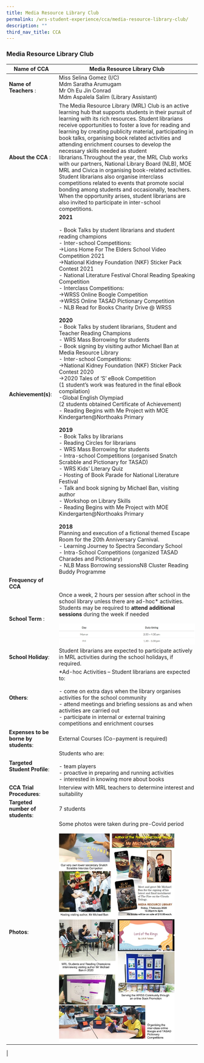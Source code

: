 ```yaml
---
title: Media Resource Library Club
permalink: /wrs-student-experience/cca/media-resource-library-club/
description: ""
third_nav_title: CCA
---
```

### **Media Resource Library Club**

| Name of CCA | Media Resource Library Club | 
|---|---|
| **Name of Teachers** : | Miss Selina Gomez (I/C)<br>Mdm Saratha Arumugam<br>Mr Oh Eu Jin Conrad<br>Mdm Aspalela Salim (Library Assistant) |  |    |  |  |  |
| **About the CCA** : | The Media Resource Library (MRL) Club is an active learning hub that supports students in their pursuit of learning with its rich resources. Student librarians receive opportunities to foster a love for reading and learning by creating publicity material, participating in book talks, organising book related activities and attending enrichment courses to develop the necessary skills needed as student librarians.Throughout the year, the MRL Club works with our partners, National Library Board (NLB), MOE MRL and Civica in organising book-related activities. Student librarians also organise interclass competitions related to events that promote social bonding among students and occasionally, teachers. When the opportunity arises, student librarians are also invited to participate in inter-school competitions. |  
| **Achievement(s)**: | **2021**<br><br>- Book Talks by student librarians and student reading champions<br>- Inter-school Competitions:<br>->Lions Home For The Elders School Video Competition 2021<br>->National Kidney Foundation (NKF) Sticker Pack Contest 2021<br>- National Literature Festival Choral Reading Speaking Competition<br>- Interclass Competitions:<br>->WRSS Online Boogle Competition<br>->WRSS Online TASAD Pictionary Competition<br> - NLB Read for Books Charity Drive @ WRSS<br><br>**2020**<br>- Book Talks by student librarians, Student and Teacher Reading Champions<br>- WRS Mass Borrowing for students<br>- Book signing by visiting author Michael Ban at Media Resource Library<br>- Inter-school Competitions:<br>->National Kidney Foundation (NKF) Sticker Pack Contest 2020<br>->2020 Tales of ‘S’ eBook Competition<br>(1 student’s work was featured in the final eBook compilation)<br>-Global English Olympiad<br>(2 students obtained Certificate of Achievement)<br>- Reading Begins with Me Project with MOE Kindergarten@Northoaks Primary<br><br>**2019**<br>- Book Talks by librarians<br>- Reading Circles for librarians<br>- WRS Mass Borrowing for students<br>- Intra-school Competitions (organised Snatch Scrabble and Pictionary for TASAD)<br>- WRS Kids’ Literary Quiz<br>- Hosting of Book Parade for National Literature Festival<br>- Talk and book signing by Michael Ban, visiting author<br>- Workshop on Library Skills<br>- Reading Begins with Me Project with MOE Kindergarten@Northoaks Primary<br><br>**2018**<br>Planning and execution of a fictional themed Escape Room for the 20th Anniversary Carnival.<br>- Learning Journey to Spectra Secondary School<br>- Intra-School Competitions (organized TASAD Charades and Pictionary)<br>- NLB Mass Borrowing sessionsN8 Cluster Reading Buddy Programme |  
| **Frequency of CCA** |  
| **School Term** : | Once a week, 2 hours per session after school in the school library unless there are ad-hoc* activities. Students may be required to **attend additional sessions** during the week if needed<br><br><img style="width:120%" src="/images/media1.jpg">|
| **School Holiday**: | Student librarians are expected to participate actively in MRL activities during the school holidays, if required. |  |  |  |  |  |  |
| **Others**: | *Ad-hoc Activities – Student librarians are expected to:<br><br>- come on extra days when the library organises activities for the school community<br>- attend meetings and briefing sessions as and when activities are carried out<br>- participate in internal or external training competitions and enrichment courses |  |  |  |  |  |  |
| **Expenses to be borne by students**: | External Courses (Co-payment is required) |  |  |  |  |  |  |
| **Targeted Student Profile**: | Students who are:<br><br>- team players<br>- proactive in preparing and running activities<br>- interested in knowing more about books |  |  |  |  |  |  |
| **CCA Trial Procedures**: | Interview with MRL teachers to determine interest and suitability |  |  |  |  |  |  |
| **Targeted number of students**: | 7 students |  |  |  |  |  |  |
| **Photos**: | Some photos were taken during pre-Covid period <br><br><img style="width:85%" src="/images/mrl.jpg">|  |  |  |  |  |  |
|